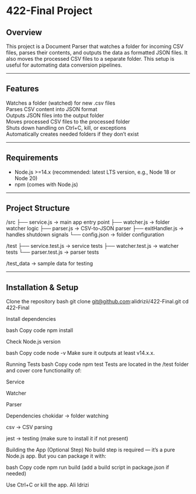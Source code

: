 # 422-Final Project

## Overview

This project is a Document Parser that watches a folder for incoming CSV files, parses their contents, and outputs the data as formatted JSON files. It also moves the processed CSV files to a separate folder. This setup is useful for automating data conversion pipelines.

---

## Features

Watches a folder (watched) for new .csv files  
Parses CSV content into JSON format  
Outputs JSON files into the output folder  
Moves processed CSV files to the processed folder  
Shuts down handling on Ctrl+C, kill, or exceptions  
Automatically creates needed folders if they don’t exist

---

## Requirements

- Node.js >=14.x (recommended: latest LTS version, e.g., Node 18 or Node 20)
- npm (comes with Node.js)

---

## Project Structure

/src
├── service.js → main app entry point
├── watcher.js → folder watcher logic
├── parser.js → CSV-to-JSON parser
├── exitHandler.js → handles shutdown signals
└── config.json → folder configuration

/test
├── service.test.js → service tests
├── watcher.test.js → watcher tests
└── parser.test.js → parser tests

/test_data → sample data for testing

---

## Installation & Setup

Clone the repository
bash
git clone git@github.com:alidrizii/422-Final.git
cd 422-Final

Install dependencies

bash
Copy code
npm install

Check Node.js version

bash
Copy code
node -v
Make sure it outputs at least v14.x.x.

Running Tests
bash
Copy code
npm test
Tests are located in the /test folder and cover core functionality of:

Service

Watcher

Parser

Dependencies
chokidar → folder watching

csv → CSV parsing

jest → testing (make sure to install it if not present)

Building the App (Optional Step)
No build step is required — it’s a pure Node.js app. But you can package it with:

bash
Copy code
npm run build
(add a build script in package.json if needed)

Use Ctrl+C or kill the app.
Ali Idrizi
